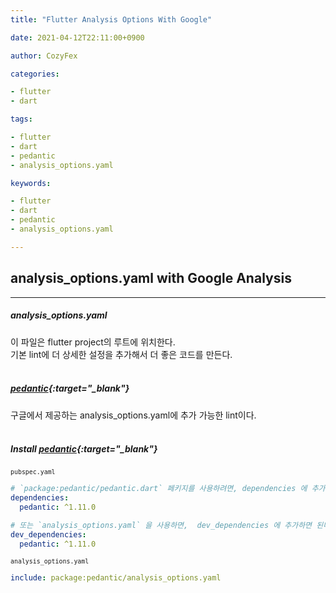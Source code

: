 ```yaml
---
title: "Flutter Analysis Options With Google"

date: 2021-04-12T22:11:00+0900

author: CozyFex

categories:

- flutter
- dart

tags:

- flutter
- dart
- pedantic
- analysis_options.yaml

keywords:

- flutter
- dart
- pedantic
- analysis_options.yaml

---
```

## analysis_options.yaml with Google Analysis
----

##### analysis_options.yaml

이 파일은 flutter project의 루트에 위치한다.\
기본 lint에 더 상세한 설정을 추가해서 더 좋은 코드를 만든다.
<br/><br/>

##### [pedantic](https://pub.dev/packages/pedantic){:target="_blank"}

구글에서 제공하는 analysis_options.yaml에 추가 가능한 lint이다.
<br/><br/>

##### Install [pedantic](https://pub.dev/packages/pedantic){:target="_blank"}

<sub>`pubspec.yaml`</sub>

```yaml
# `package:pedantic/pedantic.dart` 페키지를 사용하려면, dependencies 에 추가한다
dependencies:
  pedantic: ^1.11.0

# 또는 `analysis_options.yaml` 을 사용하면,  dev_dependencies 에 추가하면 된다.
dev_dependencies:
  pedantic: ^1.11.0
```

<sub>`analysis_options.yaml`</sub>

```yaml
include: package:pedantic/analysis_options.yaml
```



